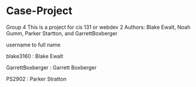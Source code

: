 # Case-Project
Group 4
This is a project for cis 131 or webdev 2
Authors: Blake Ewalt, Noah Gumm, Parker Startton, and GarrettBoxberger

username to full name

blake3160 : Blake Ewalt

GarrettBoxberger : Garrett Boxberger

PS2902 : Parker Stratton

